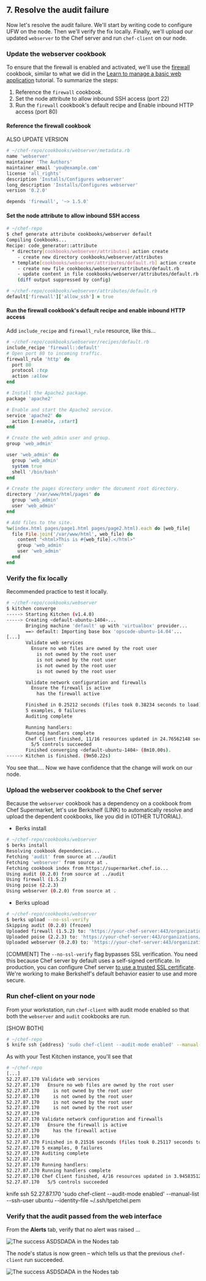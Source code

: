 ## 7. Resolve the audit failure

Now let's resolve the audit failure. We'll start by writing code to configure UFW on the node. Then we'll verify the fix locally. Finally, we'll upload our updated `webserver` to the Chef server and run `chef-client` on our node.

### Update the webserver cookbook

To ensure that the firewall is enabled and activated, we'll use the [firewall](https://supermarket.chef.io/cookbooks/firewall) cookbook, similar to what we did in the [Learn to manage a basic web application](/manage-a-web-app/ubuntu/configure-apache#5enableinboundtraffictoyourwebsite) tutorial. To summarize the steps:

1. Reference the `firewall` cookbook.
1. Set the node attribute to allow inbound SSH access (port 22)
1. Run the `firewall` cookbook's default recipe and Enable inbound HTTP access (port 80)

#### Reference the firewall cookbook

ALSO UPDATE VERSION

```ruby
# ~/chef-repo/cookbooks/webserver/metadata.rb
name 'webserver'
maintainer 'The Authors'
maintainer_email 'you@example.com'
license 'all_rights'
description 'Installs/Configures webserver'
long_description 'Installs/Configures webserver'
version '0.2.0'

depends 'firewall', '~> 1.5.0'
```

#### Set the node attribute to allow inbound SSH access

```bash
# ~/chef-repo
$ chef generate attribute cookbooks/webserver default
Compiling Cookbooks...
Recipe: code_generator::attribute
  * directory[cookbooks/webserver/attributes] action create
    - create new directory cookbooks/webserver/attributes
  * template[cookbooks/webserver/attributes/default.rb] action create
    - create new file cookbooks/webserver/attributes/default.rb
    - update content in file cookbooks/webserver/attributes/default.rb from none to e3b0c4
    (diff output suppressed by config)
```

```ruby
# ~/chef-repo/cookbooks/webserver/attributes/default.rb
default['firewall']['allow_ssh'] = true
```

#### Run the firewall cookbook's default recipe and enable inbound HTTP access

Add `include_recipe` and `firewall_rule` resource, like this...

```ruby
# ~/chef-repo/cookbooks/webserver/recipes/default.rb
include_recipe 'firewall::default'
# Open port 80 to incoming traffic.
firewall_rule 'http' do
  port 80
  protocol :tcp
  action :allow
end

# Install the Apache2 package.
package 'apache2'

# Enable and start the Apache2 service.
service 'apache2' do
  action [:enable, :start]
end

# Create the web_admin user and group.
group 'web_admin'

user 'web_admin' do
  group 'web_admin'
  system true
  shell '/bin/bash'
end

# Create the pages directory under the document root directory.
directory '/var/www/html/pages' do
  group 'web_admin'
  user 'web_admin'
end

# Add files to the site.
%w(index.html pages/page1.html pages/page2.html).each do |web_file|
  file File.join('/var/www/html', web_file) do
    content "<html>This is #{web_file}.</html>"
    group 'web_admin'
    user 'web_admin'
  end
end
```

### Verify the fix locally

Recommended practice to test it locally.

```bash
# ~/chef-repo/cookbooks/webserver
$ kitchen converge
-----> Starting Kitchen (v1.4.0)
-----> Creating <default-ubuntu-1404>...
       Bringing machine 'default' up with 'virtualbox' provider...
       ==> default: Importing base box 'opscode-ubuntu-14.04'...
[...]
       Validate web services
         Ensure no web files are owned by the root user
           is not owned by the root user
           is not owned by the root user
           is not owned by the root user
           is not owned by the root user

       Validate network configuration and firewalls
         Ensure the firewall is active
           has the firewall active

       Finished in 0.25212 seconds (files took 0.38234 seconds to load)
       5 examples, 0 failures
       Auditing complete

       Running handlers:
       Running handlers complete
       Chef Client finished, 11/16 resources updated in 24.76562148 seconds
         5/5 controls succeeded
       Finished converging <default-ubuntu-1404> (8m10.00s).
-----> Kitchen is finished. (9m50.22s)
```

You see that.... Now we have confidence that the change will work on our node.

### Upload the webserver cookbook to the Chef server

Because the `webserver` cookbook has a dependency on a cookbook from Chef Supermarket, let's use Berkshelf (LINK) to automatically resolve and upload the dependent cookbooks, like you did in (OTHER TUTORIAL).

- Berks install

```bash
# ~/chef-repo/cookbooks/webserver
$ berks install
Resolving cookbook dependencies...
Fetching 'audit' from source at ../audit
Fetching 'webserver' from source at .
Fetching cookbook index from https://supermarket.chef.io...
Using audit (0.2.0) from source at ../audit
Using firewall (1.5.2)
Using poise (2.2.3)
Using webserver (0.2.0) from source at .
```

- Berks upload

```bash
# ~/chef-repo/cookbooks/webserver
$ berks upload --no-ssl-verify
Skipping audit (0.2.0) (frozen)
Uploaded firewall (1.5.2) to: 'https://your-chef-server:443/organizations/your-org-name'
Uploaded poise (2.2.3) to: 'https://your-chef-server:443/organizations/your-org-name'
Uploaded webserver (0.2.0) to: 'https://your-chef-server:443/organizations/your-org-name'
```

[COMMENT] The `--no-ssl-verify` flag bypasses SSL verification. You need this because Chef server by default uses a self-signed certificate. In production, you can configure Chef server [to use a trusted SSL certificate](https://osxdominion.wordpress.com/2015/02/25/configuring-chef-server-12-to-use-trusted-ssl-certs/). We're working to make Berkshelf's default behavior easier to use and more secure.

### Run chef-client on your node

From your workstation, run `chef-client` with audit mode enabled so that both the `webserver` and `audit` cookbooks are run.

[SHOW BOTH]

```bash
# ~/chef-repo
$ knife ssh {address} 'sudo chef-client --audit-mode enabled' --manual-list --ssh-user {user} --identity-file {identity-file}
```

As with your Test Kitchen instance, you'll see that

```bash
# ~/chef-repo
[...]
52.27.87.170 Validate web services
52.27.87.170   Ensure no web files are owned by the root user
52.27.87.170     is not owned by the root user
52.27.87.170     is not owned by the root user
52.27.87.170     is not owned by the root user
52.27.87.170     is not owned by the root user
52.27.87.170
52.27.87.170 Validate network configuration and firewalls
52.27.87.170   Ensure the firewall is active
52.27.87.170     has the firewall active
52.27.87.170
52.27.87.170 Finished in 0.21516 seconds (files took 0.25117 seconds to load)
52.27.87.170 5 examples, 0 failures
52.27.87.170 Auditing complete
52.27.87.170
52.27.87.170 Running handlers:
52.27.87.170 Running handlers complete
52.27.87.170 Chef Client finished, 4/16 resources updated in 3.945835128 seconds
52.27.87.170   5/5 controls succeeded
```

knife ssh 52.27.87.170 'sudo chef-client --audit-mode enabled' --manual-list --ssh-user ubuntu --identity-file ~/.ssh/tpetchel.pem

### Verify that the audit passed from the web interface

From the **Alerts** tab, verify that no alert was raised ...

![The success ASDSDADA in the Nodes tab](chef-analytics/compliance-alert-success.png)

The node's status is now green &ndash; which tells us that the previous `chef-client` run succeeded.

![The success ASDSDADA in the Nodes tab](chef-analytics/compliance-node-success.png)
